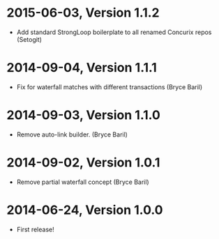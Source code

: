 2015-06-03, Version 1.1.2
=========================

 * Add standard StrongLoop boilerplate to all renamed Concurix repos (Setogit)


2014-09-04, Version 1.1.1
=========================

 * Fix for waterfall matches with different transactions (Bryce Baril)


2014-09-03, Version 1.1.0
=========================

 * Remove auto-link builder. (Bryce Baril)


2014-09-02, Version 1.0.1
=========================

 * Remove partial waterfall concept (Bryce Baril)


2014-06-24, Version 1.0.0
=========================

 * First release!

